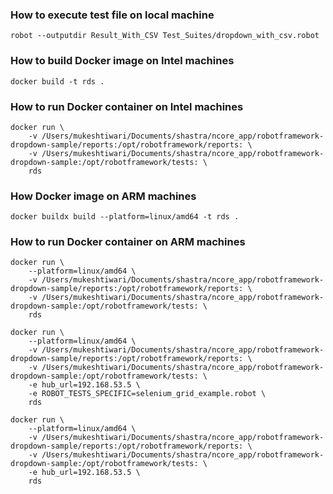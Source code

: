 ### How to execute test file on local machine

```
robot --outputdir Result_With_CSV Test_Suites/dropdown_with_csv.robot
```

### How to build Docker image on Intel machines
```
docker build -t rds .
```

### How to run Docker container on Intel machines
```
docker run \
	-v /Users/mukeshtiwari/Documents/shastra/ncore_app/robotframework-dropdown-sample/reports:/opt/robotframework/reports: \
	-v /Users/mukeshtiwari/Documents/shastra/ncore_app/robotframework-dropdown-sample:/opt/robotframework/tests: \
	rds
```
### How Docker image on ARM machines
```
docker buildx build --platform=linux/amd64 -t rds .
```

### How to run Docker container on ARM machines
```
docker run \
	--platform=linux/amd64 \
	-v /Users/mukeshtiwari/Documents/shastra/ncore_app/robotframework-dropdown-sample/reports:/opt/robotframework/reports: \
	-v /Users/mukeshtiwari/Documents/shastra/ncore_app/robotframework-dropdown-sample:/opt/robotframework/tests: \
	rds
```
```
docker run \
	--platform=linux/amd64 \
	-v /Users/mukeshtiwari/Documents/shastra/ncore_app/robotframework-dropdown-sample/reports:/opt/robotframework/reports: \
	-v /Users/mukeshtiwari/Documents/shastra/ncore_app/robotframework-dropdown-sample:/opt/robotframework/tests: \
    -e hub_url=192.168.53.5 \
	-e ROBOT_TESTS_SPECIFIC=selenium_grid_example.robot \
	rds
```
```
docker run \
	--platform=linux/amd64 \
	-v /Users/mukeshtiwari/Documents/shastra/ncore_app/robotframework-dropdown-sample/reports:/opt/robotframework/reports: \
	-v /Users/mukeshtiwari/Documents/shastra/ncore_app/robotframework-dropdown-sample:/opt/robotframework/tests: \
    -e hub_url=192.168.53.5 \
	rds
```